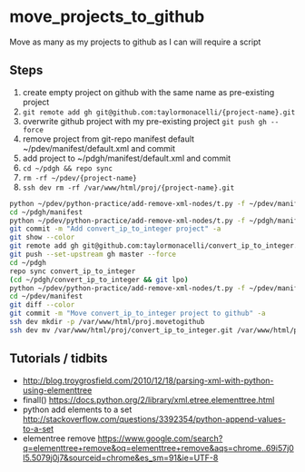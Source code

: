 move_projects_to_github
=======================
Move as many as my projects to github as I can will require a script

Steps
-----
1. create empty project on github with the same name as pre-existing project
2. `git remote add gh git@github.com:taylormonacelli/{project-name}.git`
3. overwrite github project with my pre-existing project `git push gh --force`
4. remove project from git-repo manifest default ~/pdev/manifest/default.xml and commit
5. add project to ~/pdgh/manifest/default.xml and commit
6. `cd ~/pdgh && repo sync`
7. `rm -rf ~/pdev/{project-name}`
8. `ssh dev rm -rf /var/www/html/proj/{project-name}.git`

```sh
python ~/pdev/python-practice/add-remove-xml-nodes/t.py -f ~/pdev/manifest/default.xml --rand
cd ~/pdgh/manifest
python ~/pdev/python-practice/add-remove-xml-nodes/t.py -f ~/pdgh/manifest/default.xml --add convert_ip_to_integer
git commit -m "Add convert_ip_to_integer project" -a
git show --color
git remote add gh git@github.com:taylormonacelli/convert_ip_to_integer.git
git push --set-upstream gh master --force
cd ~/pdgh
repo sync convert_ip_to_integer
(cd ~/pdgh/convert_ip_to_integer && git lpo)
python ~/pdev/python-practice/add-remove-xml-nodes/t.py -f ~/pdev/manifest/default.xml --remove convert_ip_to_integer
cd ~/pdev/manifest
git diff --color
git commit -m "Move convert_ip_to_integer project to github" -a
ssh dev mkdir -p /var/www/html/proj.movetogithub
ssh dev mv /var/www/html/proj/convert_ip_to_integer.git /var/www/html/proj.movetogithub
```

Tutorials / tidbits
------------------------------------
* http://blog.troygrosfield.com/2010/12/18/parsing-xml-with-python-using-elementtree
* finall() https://docs.python.org/2/library/xml.etree.elementtree.html
* python add elements to a set http://stackoverflow.com/questions/3392354/python-append-values-to-a-set
* elementree remove https://www.google.com/search?q=elementtree+remove&oq=elementtree+remove&aqs=chrome..69i57j0l5.5079j0j7&sourceid=chrome&es_sm=91&ie=UTF-8
